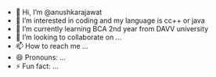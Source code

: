 - 👋 Hi, I’m @anushkarajawat
- 👀 I’m interested in coding and my language is cc++ or java
- 🌱 I’m currently learning BCA 2nd year from DAVV university
- 💞️ I’m looking to collaborate on ...
- 📫 How to reach me ...
- 😄 Pronouns: ...
- ⚡ Fun fact: ...

<!---
anushkarajawat/anushkarajawat is a ✨ special ✨ repository because its `README.md` (this file) appears on your GitHub profile.
You can click the Preview link to take a look at your changes.
--->
